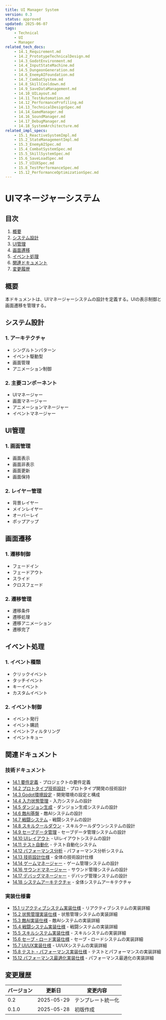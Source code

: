 ```yaml
---
title: UI Manager System
version: 0.3
status: approved
updated: 2025-06-07
tags:
    - Technical
    - UI
    - Manager
related_tech_docs:
    - 14.1_Requirement.md
    - 14.2_PrototypeTechnicalDesign.md
    - 14.3_GodotEnvironment.md
    - 14.4_InputStateMachine.md
    - 14.5_DungeonGeneration.md
    - 14.6_EnemyAIFoundation.md
    - 14.7_CombatSystem.md
    - 14.8_SkillCooldown.md
    - 14.9_SaveDataManagement.md
    - 14.10_UILayout.md
    - 14.11_TestAutomation.md
    - 14.12_PerformanceProfiling.md
    - 14.13_TechnicalDesignSpec.md
    - 14.14_GameManager.md
    - 14.16_SoundManager.md
    - 14.17_DebugManager.md
    - 14.18_SystemArchitecture.md
related_impl_specs:
    - 15.1_ReactiveSystemImpl.md
    - 15.2_StateManagementImpl.md
    - 15.3_EnemyAISpec.md
    - 15.4_CombatSystemSpec.md
    - 15.5_SkillSystemSpec.md
    - 15.6_SaveLoadSpec.md
    - 15.7_UIUXSpec.md
    - 15.8_TestPerformanceSpec.md
    - 15.12_PerformanceOptimizationSpec.md
---
```


# UIマネージャーシステム

## 目次

1. [概要](#概要)
2. [システム設計](#システム設計)
3. [UI管理](#ui管理)
4. [画面遷移](#画面遷移)
5. [イベント処理](#イベント処理)
6. [関連ドキュメント](#関連ドキュメント)
7. [変更履歴](#変更履歴)

## 概要

本ドキュメントは、UIマネージャーシステムの設計を定義する。UIの表示制御と画面遷移を管理する。

## システム設計

### 1. アーキテクチャ
- シングルトンパターン
- イベント駆動型
- 画面管理
- アニメーション制御

### 2. 主要コンポーネント
- UIマネージャー
- 画面マネージャー
- アニメーションマネージャー
- イベントマネージャー

## UI管理

### 1. 画面管理
- 画面表示
- 画面非表示
- 画面更新
- 画面保持

### 2. レイヤー管理
- 背景レイヤー
- メインレイヤー
- オーバーレイ
- ポップアップ

## 画面遷移

### 1. 遷移制御
- フェードイン
- フェードアウト
- スライド
- クロスフェード

### 2. 遷移管理
- 遷移条件
- 遷移処理
- 遷移アニメーション
- 遷移完了

## イベント処理

### 1. イベント種類
- クリックイベント
- タッチイベント
- キーイベント
- カスタムイベント

### 2. イベント制御
- イベント発行
- イベント購読
- イベントフィルタリング
- イベントキュー

## 関連ドキュメント

### 技術ドキュメント
- [14.1 要件定義](14.1_Requirement.md) - プロジェクトの要件定義
- [14.2 プロトタイプ技術設計](14.2_PrototypeTechnicalDesign.md) - プロトタイプ開発の技術設計
- [14.3 Godot環境設定](14.3_GodotEnvironment.md) - 開発環境の設定と構成
- [14.4 入力状態管理](14.4_InputStateMachine.md) - 入力システムの設計
- [14.5 ダンジョン生成](14.5_DungeonGeneration.md) - ダンジョン生成システムの設計
- [14.6 敵AI基盤](14.6_EnemyAIFoundation.md) - 敵AIシステムの設計
- [14.7 戦闘システム](14.7_CombatSystem.md) - 戦闘システムの設計
- [14.8 スキルクールダウン](14.8_SkillCooldown.md) - スキルクールダウンシステムの設計
- [14.9 セーブデータ管理](14.9_SaveDataManagement.md) - セーブデータ管理システムの設計
- [14.10 UIレイアウト](14.10_UILayout.md) - UIレイアウトシステムの設計
- [14.11 テスト自動化](14.11_TestAutomation.md) - テスト自動化システム
- [14.12 パフォーマンス分析](14.12_PerformanceProfiling.md) - パフォーマンス分析システム
- [14.13 技術設計仕様](14.13_TechnicalDesignSpec.md) - 全体の技術設計仕様
- [14.14 ゲームマネージャー](14.14_GameManager.md) - ゲーム管理システムの設計
- [14.16 サウンドマネージャー](14.16_SoundManager.md) - サウンド管理システムの設計
- [14.17 デバッグマネージャー](14.17_DebugManager.md) - デバッグ管理システムの設計
- [14.18 システムアーキテクチャ](14.18_SystemArchitecture.md) - 全体システムアーキテクチャ

### 実装仕様書
- [15.1 リアクティブシステム実装仕様](15.1_ReactiveSystemImpl.md) - リアクティブシステムの実装詳細
- [15.2 状態管理実装仕様](15.2_StateManagementImpl.md) - 状態管理システムの実装詳細
- [15.3 敵AI実装仕様](15.3_EnemyAISpec.md) - 敵AIシステムの実装詳細
- [15.4 戦闘システム実装仕様](15.4_CombatSystemSpec.md) - 戦闘システムの実装詳細
- [15.5 スキルシステム実装仕様](15.5_SkillSystemSpec.md) - スキルシステムの実装詳細
- [15.6 セーブ・ロード実装仕様](15.6_SaveLoadSpec.md) - セーブ・ロードシステムの実装詳細
- [15.7 UI/UX実装仕様](15.7_UIUXSpec.md) - UI/UXシステムの実装詳細
- [15.8 テスト・パフォーマンス実装仕様](15.8_TestPerformanceSpec.md) - テストとパフォーマンスの実装詳細
- [15.12 パフォーマンス最適化実装仕様](15.12_PerformanceOptimizationSpec.md) - パフォーマンス最適化の実装詳細

## 変更履歴

| バージョン | 更新日     | 変更内容                 |
| ---------- | ---------- | ------------------------ |
| 0.2        | 2025-05-29 | テンプレート統一化       |
| 0.1.0      | 2025-05-28 | 初版作成                 |
